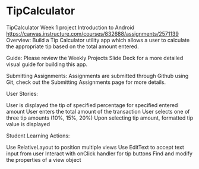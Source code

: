 TipCalculator
=============

TipCalculator Week 1 project Introduction to Android
https://canvas.instructure.com/courses/832688/assignments/2571139
Overview: Build a Tip Calculator utility app which allows a user to calculate the appropriate tip based on the total amount entered.

Guide: Please review the Weekly Projects Slide Deck for a more detailed visual guide for building this app.

Submitting Assignments: Assignments are submitted through Github using Git, check out the Submitting Assignments page for more details.   

User Stories:

User is displayed the tip of specified percentage for specified entered amount
User enters the total amount of the transaction
User selects one of three tip amounts (10%, 15%, 20%)
Upon selecting tip amount, formatted tip value is displayed


Student Learning Actions:

Use RelativeLayout to position multiple views
Use EditText to accept text input from user
Interact with onClick handler for tip buttons
Find and modify the properties of a view object

